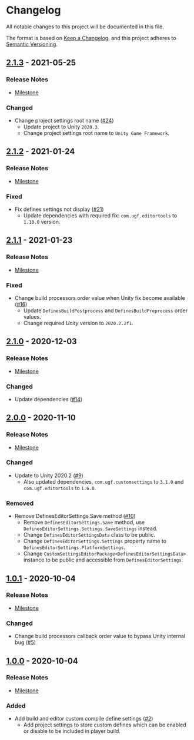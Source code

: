 # Changelog

All notable changes to this project will be documented in this file.

The format is based on [Keep a Changelog](https://keepachangelog.com/en/1.0.0/),
and this project adheres to [Semantic Versioning](https://semver.org/spec/v2.0.0.html).

## [2.1.3](https://github.com/unity-game-framework/ugf-defines/releases/tag/2.1.3) - 2021-05-25  

### Release Notes

- [Milestone](https://github.com/unity-game-framework/ugf-defines/milestone/7?closed=1)  
    

### Changed

- Change project settings root name ([#24](https://github.com/unity-game-framework/ugf-defines/pull/24))  
    - Update project to Unity `2020.3`.
    - Change project settings root name to `Unity Game Framework`.

## [2.1.2](https://github.com/unity-game-framework/ugf-defines/releases/tag/2.1.2) - 2021-01-24  

### Release Notes

- [Milestone](https://github.com/unity-game-framework/ugf-defines/milestone/6?closed=1)  
    

### Fixed

- Fix defines settings not display ([#21](https://github.com/unity-game-framework/ugf-defines/pull/21))  
    - Update dependencies with required fix: `com.ugf.editortools` to `1.10.0` version.

## [2.1.1](https://github.com/unity-game-framework/ugf-defines/releases/tag/2.1.1) - 2021-01-23  

### Release Notes

- [Milestone](https://github.com/unity-game-framework/ugf-defines/milestone/5?closed=1)  
    

### Fixed

- Change build processors order value when Unity fix become available ([#16](https://github.com/unity-game-framework/ugf-defines/pull/16))  
    - Update `DefinesBuildPostprocess` and `DefinesBuildPreprocess` order values.
    - Change required _Unity_ version to `2020.2.2f1`.

## [2.1.0](https://github.com/unity-game-framework/ugf-defines/releases/tag/2.1.0) - 2020-12-03  

### Release Notes

- [Milestone](https://github.com/unity-game-framework/ugf-defines/milestone/4?closed=1)  
    

### Changed

- Update dependencies ([#14](https://github.com/unity-game-framework/ugf-defines/pull/14))

## [2.0.0](https://github.com/unity-game-framework/ugf-defines/releases/tag/2.0.0) - 2020-11-10  

### Release Notes

- [Milestone](https://github.com/unity-game-framework/ugf-defines/milestone/3?closed=1)  
    

### Changed

- Update to Unity 2020.2 ([#9](https://github.com/unity-game-framework/ugf-defines/pull/9))  
    - Also updated dependencies, `com.ugf.customsettings` to `3.1.0` and `com.ugf.editortools` to `1.6.0`.

### Removed

- Remove DefinesEditorSettings.Save method ([#10](https://github.com/unity-game-framework/ugf-defines/pull/10))  
    - Remove `DefinesEditorSettings.Save` method, use `DefinesEditorSettings.Settings.SaveSettings` instead.
    - Change `DefinesEditorSettingsData` class to be public.
    - Change `DefinesEditorSettings.Settings` property name to `DefinesEditorSettings.PlatformSettings`.
    - Change `CustomSettingsEditorPackage<DefinesEditorSettingsData>` instance to be public and accessible from `DefinesEditorSettings`.

## [1.0.1](https://github.com/unity-game-framework/ugf-defines/releases/tag/1.0.1) - 2020-10-04  

### Release Notes

- [Milestone](https://github.com/unity-game-framework/ugf-defines/milestone/2?closed=1)  
    

### Changed

- Change build processors callback order value to bypass Unity internal bug ([#5](https://github.com/unity-game-framework/ugf-defines/pull/5))

## [1.0.0](https://github.com/unity-game-framework/ugf-defines/releases/tag/1.0.0) - 2020-10-04  

### Release Notes

- [Milestone](https://github.com/unity-game-framework/ugf-defines/milestone/1?closed=1)  
    

### Added

- Add build and editor custom compile define settings ([#2](https://github.com/unity-game-framework/ugf-defines/pull/2))  
    - Add project settings to store custom defines which can be enabled or disable to be included in player build.


